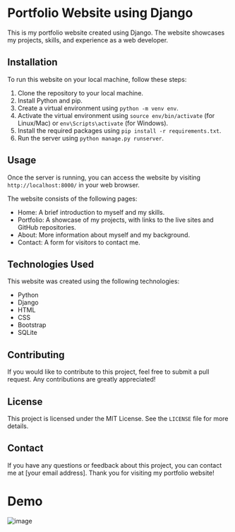# Portfolio Website using Django

This is my portfolio website created using Django. The website showcases my projects, skills, and experience as a web developer.

## Installation

To run this website on your local machine, follow these steps:

1. Clone the repository to your local machine.
2. Install Python and pip.
3. Create a virtual environment using `python -m venv env`.
4. Activate the virtual environment using `source env/bin/activate` (for Linux/Mac) or `env\Scripts\activate` (for Windows).
5. Install the required packages using `pip install -r requirements.txt`.
6. Run the server using `python manage.py runserver`.

## Usage

Once the server is running, you can access the website by visiting `http://localhost:8000/` in your web browser.

The website consists of the following pages:

- Home: A brief introduction to myself and my skills.
- Portfolio: A showcase of my projects, with links to the live sites and GitHub repositories.
- About: More information about myself and my background.
- Contact: A form for visitors to contact me.

## Technologies Used

This website was created using the following technologies:

- Python
- Django
- HTML
- CSS
- Bootstrap
- SQLite

## Contributing

If you would like to contribute to this project, feel free to submit a pull request. Any contributions are greatly appreciated!

## License

This project is licensed under the MIT License. See the `LICENSE` file for more details.

## Contact

If you have any questions or feedback about this project, you can contact me at [your email address]. Thank you for visiting my portfolio website!


# Demo
![image](https://user-images.githubusercontent.com/85806664/206212465-462613f4-fac6-4fd3-9dac-1294872e013d.png)

